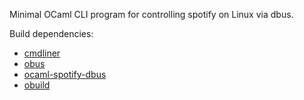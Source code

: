 Minimal OCaml CLI program for controlling spotify on Linux via dbus.

Build dependencies:

* [cmdliner](https://github.com/dbuenzli/cmdliner)
* [obus](https://github.com/diml/obus)
* [ocaml-spotify-dbus](https://github.com/johnelse/ocaml-spotify-dbus)
* [obuild](https://github.com/vincenthz/obuild)
